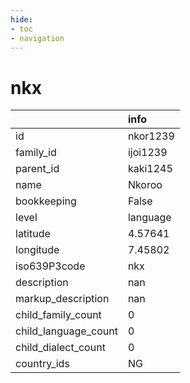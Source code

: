 ```yaml
---
hide:
- toc
- navigation
---
```

# nkx
|                      | info     |
|:---------------------|:---------|
| id                   | nkor1239 |
| family_id            | ijoi1239 |
| parent_id            | kaki1245 |
| name                 | Nkoroo   |
| bookkeeping          | False    |
| level                | language |
| latitude             | 4.57641  |
| longitude            | 7.45802  |
| iso639P3code         | nkx      |
| description          | nan      |
| markup_description   | nan      |
| child_family_count   | 0        |
| child_language_count | 0        |
| child_dialect_count  | 0        |
| country_ids          | NG       |
